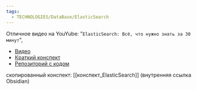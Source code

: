 ```yaml
---
tags:
  - TECHNOLOGIES/DataBase/ElasticSearch
---
```

Отличное видео на YouYube: "`ElasticSearch: Всё, что нужно знать за 30 минут`", 
- [Видео](https://youtu.be/vxE1aGTEnbE?si=1USLgHFHNov9szRQ) 
- [Краткий конспект](https://suchkov.tech/elasticsearch-quick-start/)
- [Репозиторий с кодом](https://github.com/SuchkovDenis/elasticexample)  

скопированный конспект:   [[конспект_ElasticSearch]] (внутренняя ссылка Obsidian)




